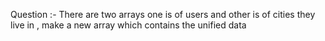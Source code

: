 Question :- 
There are two arrays one is of users and other is of cities they live in , make a new array which contains the unified data